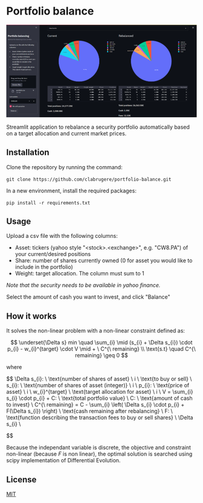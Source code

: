 # Portfolio balance

![Portfolio balancer](static/portfolio_balancer.png "Portfolio balancer")

Streamlit application to rebalance a security portfolio automatically based on a target allocation and current market prices.

## Installation

Clone the repository by running the command:

`
git clone https://github.com/clabrugere/portfolio-balance.git
`

In a new environment, install the required packages:

`
pip install -r requirements.txt
`

## Usage

Upload a csv file with the following columns: 
* Asset: tickers (yahoo style "\<stock>.\<exchange>", e.g. "CW8.PA") of your current/desired positions
* Share: number of shares currently owned (0 for asset you would like to include in the portfolio)
* Weight: target allocation. The column must sum to 1

_Note that the security needs to be available in yahoo finance._

Select the amount of cash you want to invest, and click "Balance"

## How it works

It solves the non-linear problem with a non-linear constraint defined as:

$$
\underset{\Delta s} min \quad \sum_{i} \mid (s_{i} + \Delta s_{i}) \cdot p_{i} - w_{i}^{target} \cdot V \mid + \ C^{\ remaining}
\\ \text{s.t} \quad C^{\ remaining} \geq 0
$$

where 

$$
\Delta s_{i}: \ \text{number of shares of asset} \ i \ \text{to buy or sell} \\
s_{i}: \ \text{number of shares of asset (integer)} \ i \\
p_{i}: \ \text{price of asset} \ i \\
w_{i}^{target} \ \text{target allocation for asset} \ i \\
V = \sum_{i} s_{i} \cdot p_{i} + C: \ \text{total portfolio value} \\
C: \ \text{amount of cash to invest} \\
C^{\ remaining} = C - \sum_{i} \left( \Delta s_{i} \cdot p_{i} + F(\Delta s_{i}) \right) \ \text{cash remaining after rebalancing} \\
F: \ \text{function describing the transaction fees to buy or sell shares} \ \Delta s_{i} \\

$$

Because the independant variable is discrete, the objective and constraint non-linear (because $F$ is non linear), the optimal solution is searched using scipy implementation of Differential Evolution.

## License

[MIT](LICENSE)